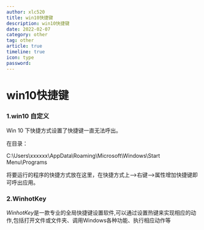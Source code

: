 ```yaml
---
author: xlc520
title: win10快捷键
description: win10快捷键
date: 2022-02-07
category: other
tag: other
article: true
timeline: true
icon: type
password: 
---
```


# win10快捷键

### 1.win10 自定义

Win 10 下快捷方式设置了快捷键一直无法呼出。

在目录：

C:\Users\xxxxxx\AppData\Roaming\Microsoft\Windows\Start Menu\Programs

将要运行的程序的快捷方式放在这里，在快捷方式上-->右键-->属性增加快捷键即可呼出应用。



### 2.WinhotKey

*WinhotKey*是一款专业的全局快捷键设置软件,可以通过设置热键来实现相应的动作,包括打开文件或文件夹、调用Windows各种功能、执行相应动作等

